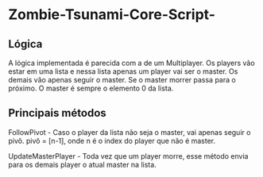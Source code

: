 # Zombie-Tsunami-Core-Script-
## Lógica
A lógica implementada é parecida com a de um Multiplayer. 
Os players vão estar em uma lista e nessa lista apenas um player vai ser o master.
Os demais vão apenas seguir o master.
Se o master morrer passa para o próximo.
O master é sempre o elemento 0 da lista.
## Principais métodos
FollowPivot - Caso o player da lista não seja o master, vai apenas seguir o pivô.
pivô = [n-1], onde n é o index do player que não é master.

UpdateMasterPlayer - Toda vez que um player morre, esse método envia para os demais player o atual master na lista.

